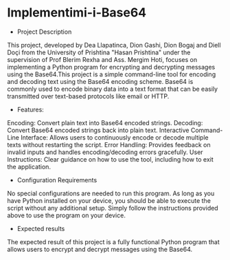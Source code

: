 # Implementimi-i-Base64
- Project Description

This project, developed by Dea Llapatinca, Dion Gashi, Dion Bogaj and Diell Doçi from the University of Prishtina "Hasan Prishtina" under the supervision of Prof Blerim Rexha and Ass. Mergim Hoti, focuses on implementing a Python program for encrypting and decrypting messages using the Base64.This project is a simple command-line tool for encoding and decoding text using the Base64 encoding scheme. Base64 is commonly used to encode binary data into a text format that can be easily transmitted over text-based protocols like email or HTTP.

- Features:

Encoding: Convert plain text into Base64 encoded strings.
Decoding: Convert Base64 encoded strings back into plain text.
Interactive Command-Line Interface: Allows users to continuously encode or decode multiple texts without restarting the script.
Error Handling: Provides feedback on invalid inputs and handles encoding/decoding errors gracefully.
User Instructions: Clear guidance on how to use the tool, including how to exit the application.


- Configuration Requirements

No special configurations are needed to run this program. As long as you have Python installed on your device, you should be able to execute the script without any additional setup. Simply follow the instructions provided above to use the program on your device.
 
- Expected results 

The expected result of this project is a fully functional Python program that allows users to encrypt and decrypt messages using the Base64. 
